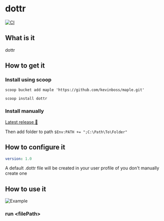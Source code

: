# dottr

[![CI](https://github.com/kevinboss/dottr/actions/workflows/ci.yaml/badge.svg?event=push)](https://github.com/kevinboss/dottr/actions/workflows/ci.yaml)

## What is it

dottr

## How to get it

### Install using scoop

`scoop bucket add maple 'https://github.com/kevinboss/maple.git'`

`scoop install dottr`

### Install manually

[Latest release 💾](https://github.com/kevinboss/dottr/releases/latest)

Then add folder to path `$Env:PATH += ";C:\Path\To\Folder"`

## How to configure it

```yaml
version: 1.0
```

A default .dottr file will be created in your user profile of you don't manually create one

## How to use it

![Example](https://github.com/kevinboss/dottr/raw/master/example.gif)

### run \<filePath\>
